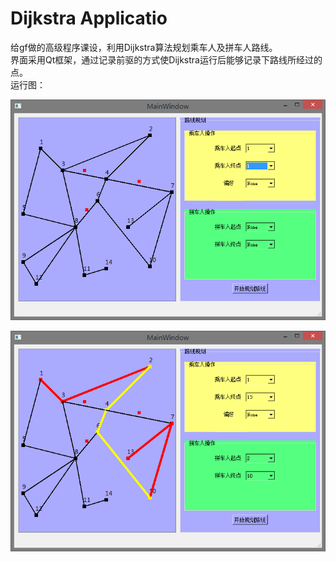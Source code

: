 # Dijkstra Applicatio
给gf做的高级程序课设，利用Dijkstra算法规划乘车人及拼车人路线。  
界面采用Qt框架，通过记录前驱的方式使Dijkstra运行后能够记录下路线所经过的点。  
运行图：

![image](https://github.com/xiepl1997/Dijkstra-Application/blob/master/images/pic2.png)

![image](https://github.com/xiepl1997/Dijkstra-Application/blob/master/images/pic1.png)
